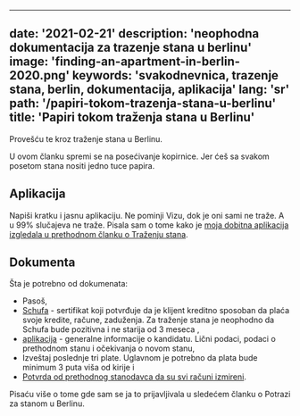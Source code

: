 ---
date: '2021-02-21'
description: 'neophodna dokumentacija za trazenje stana u berlinu'
image: 'finding-an-apartment-in-berlin-2020.png'
keywords: 'svakodnevnica, trazenje stana, berlin, dokumentacija, aplikacija'
lang: 'sr'
path: '/papiri-tokom-trazenja-stana-u-berlinu'
title: 'Papiri tokom traženja stana u Berlinu'
------
Provešću te kroz traženje stana u Berlinu.

U ovom članku spremi se na posećivanje kopirnice. Jer ćeš sa svakom posetom stana nositi jedno tuce papira.

<h2>Aplikacija</h2>

Napiši kratku i jasnu aplikaciju. Ne pominji Vizu, dok je oni sami ne traže. A u 99% slučajeva ne traže. Pisala sam o tome kako je <a href="https://www.balkanbread.com/trazenje-stana-u-berlinu-2020" rel="noopener noreferer">moja dobitna aplikacija izgledala u prethodnom članku o Traženju stana</a>.

<h2>Dokumenta</h2>

Šta je potrebno od dokumenata:
- Pasoš,
- <a href="https://www.schufa.de/en/" rel="noopener noreferer">Schufa</a> - sertifikat koji potvrđuje da je klijent kreditno sposoban da plaća svoje kredite, račune, zaduženja. Za traženje stana je neophodno da Schufa bude pozitivna i ne starija od 3 meseca ,
- <a href="https://www.wohnungsboerse.net/mieterselbstauskunft" rel="noopener noreferer">aplikacija</a> - generalne informacije o kandidatu. Lični podaci, podaci o prethodnom stanu i očekivanja o novom stanu,
- Izveštaj poslednje tri plate. Uglavnom je potrebno da plata bude minimum 3 puta viša od kirije i
- <a href="https://ratgeber.immowelt.de/a/mietschuldenfreiheitsbescheinigung-ueblich-aber-nicht-erzwingbar.html" rel="noopener noreferer">Potvrda od prethodnog stanodavca da su svi računi izmireni</a>.

Pisaću više o tome gde sam se ja to prijavljivala u sledećem članku o Potrazi za stanom u Berlinu.



